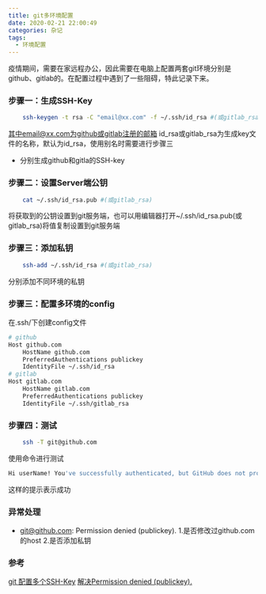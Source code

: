 ```yaml
---
title: git多环境配置
date: 2020-02-21 22:00:49
categories: 杂记
tags:
  - 环境配置
---
```

疫情期间，需要在家远程办公，因此需要在电脑上配置两套git环境分别是github、gitlab的。在配置过程中遇到了一些阻碍，特此记录下来。

### 步骤一：生成SSH-Key

```bash
    ssh-keygen -t rsa -C "email@xx.com" -f ~/.ssh/id_rsa #(或gitlab_rsa)
```
其中email@xx.com为github或gitlab注册的邮箱
id_rsa或gitlab_rsa为生成key文件的名称，默认为id_rsa，使用别名时需要进行步骤三

- 分别生成github和gitla的SSH-key

### 步骤二：设置Server端公钥

```bash
    cat ~/.ssh/id_rsa.pub #(或gitlab_rsa)
```
将获取到的公钥设置到git服务端，也可以用编辑器打开~/.ssh/id_rsa.pub(或gitlab_rsa)将值复制设置到git服务端

### 步骤三：添加私钥

```bash
    ssh-add ~/.ssh/id_rsa #(或gitlab_rsa)
```
分别添加不同环境的私钥

### 步骤三：配置多环境的config

在.ssh/下创建config文件

```bash
# github
Host github.com
    HostName github.com
    PreferredAuthentications publickey
    IdentityFile ~/.ssh/id_rsa
# gitlab
Host gitlab.com
    HostName gitlab.com
    PreferredAuthentications publickey
    IdentityFile ~/.ssh/gitlab_rsa
```

### 步骤四：测试

```bash
    ssh -T git@github.com
```
使用命令进行测试

```bash
Hi userName! You've successfully authenticated, but GitHub does not provide shell access.
```
这样的提示表示成功


### 异常处理

- git@github.com: Permission denied (publickey). 
1.是否修改过github.com的host
2.是否添加私钥

### 参考
[git 配置多个SSH-Key](https://my.oschina.net/stefanzhlg/blog/529403)
[解决Permission denied (publickey).](https://www.cnblogs.com/lxwphp/p/7884700.html)
